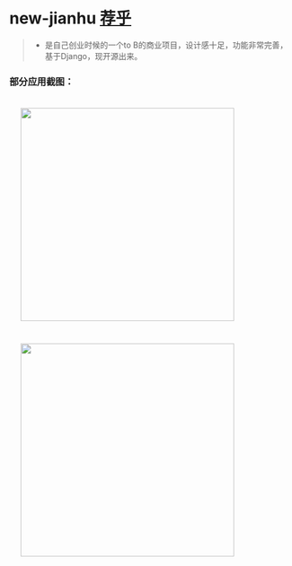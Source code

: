 # new-jianhu [荐乎](https://www.vzan.com/f/s-636113?typeId=0&h=0) 
>* 是自己创业时候的一个to B的商业项目，设计感十足，功能非常完善，基于Django，现开源出来。
### 部分应用截图：
<img src="http://oss.vzan.cc/image/jpg/2016/9/17/1603558eafbbea90b7408986afdaf4f382782f.jpg" width="380" style="margin:20px"/><img src="http://oss.vzan.cc/image/jpg/2016/9/17/1603552a675d2eb56345f2945ab0d149618b1e.jpg" width="380" style="margin:20px"/>
